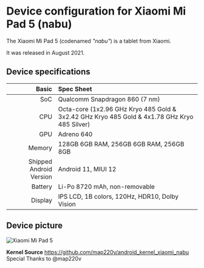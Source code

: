 Device configuration for Xiaomi Mi Pad 5 (nabu)
=========================================

The Xiaomi Mi Pad 5 (codenamed _"nabu"_) is a tablet from Xiaomi.

It was released in August 2021.

## Device specifications

Basic   | Spec Sheet
-------:|:-------------------------
SoC     | Qualcomm Snapdragon 860 (7 nm)
CPU     | Octa-core (1x2.96 GHz Kryo 485 Gold & 3x2.42 GHz Kryo 485 Gold & 4x1.78 GHz Kryo 485 Silver)
GPU     | Adreno 640
Memory  | 128GB 6GB RAM, 256GB 6GB RAM, 256GB 8GB
Shipped Android Version | Android 11, MIUI 12
Battery | Li-Po 8720 mAh, non-removable
Display | IPS LCD, 1B colors, 120Hz, HDR10, Dolby Vision

## Device picture

![Xiaomi Mi Pad 5](https://cdn.cnbj0.fds.api.mi-img.com/b2c-shopapi-pms/pms_1628600350.1553788.png "Xiaomi Mi Pad 5")

**Kernel Source** https://github.com/map220v/android_kernel_xiaomi_nabu
Special Thanks to @map220v
